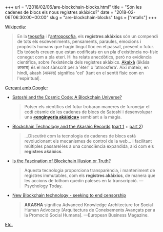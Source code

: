 +++
url = "/2018/02/06/are-blockchain-blocks.html"
title = "Són les cadenes de blocs els nous registres akàixics?"
date = "2018-02-06T06:30:00+00:00"
slug = "are-blockchain-blocks"
tags = ["retalls"]
+++

[Wikipedia](https://en.wikipedia.org/wiki/Akashic_records):

> En la [teosofia](https://en.wikipedia.org/wiki/Theosophy) i l'[antroposofia](https://en.wikipedia.org/wiki/Anthroposophy), els **registres akàixics** són un compendi de tots els esdeveniments, pensaments, paraules, emocions i propòsits humans que hagin tingut lloc en el passat, present o futur. Els teòsofs creuen que estan codificats en un pla d'existència no-físic conegut com a pla eteri. Hi ha relats anecdòtics, però no evidència científica, sobre l'existència dels registres akàixics. [Akaixà](https://en.wikipedia.org/wiki/Akasha) (ākāśa आकाश) és el mot sànscrit per a 'èter' o 'atmosfera'. Així mateix, en hindi, akash (आकाश) significa 'cel' [tant en el sentit físic com en l'espiritual].

[Cercant amb Google](https://www.google.es/search?q=akashic+records+blockchain):

  - [Satoshi and the Cosmic Code: A Blockchain Universe?](https://turingchurch.net/satoshi-and-the-cosmic-code-a-blockchain-universe-9a5c825e1a3d)
    > Potser els científics del futur trobaran maneres de furonejar el codi còsmic de les cadenes de blocs de Satoshi i desenvolupar una **[«enginyeria akàixica»](http://turingchurch.com/2016/09/25/the-prospect-of-akashic-engineering-preliminary-thoughts-on-a-fusion-of-east-and-west-science-and-religion/)** semblant a la màgia.
  - [Blockchain Technology and the Akashic Records](https://steemit.com/spiritual/@ochbiak/blockchain-technology-and-the-akashic-records) ([part 1](https://steemit.com/spiritual/@ochbiak/blockchain-technology-and-the-akashic-records) + [part 2](https://steemit.com/blockchain/@ochbiak/blockchain-technology-and-the-akashic-records-part-2))
    > …Discutiré com la tecnologia de cadenes de blocs està revolucionant els mecanismes de control de la web… i facilitant múltiples passarel·les a una consciència expandida, així com els **registres akàixics**.
  - [Is the Fascination of Blockchain Illusion or Truth?](https://www.psychologytoday.com/blog/jacobs-staff/201712/is-the-fascination-blockchain-illusion-or-truth)
    > Aquesta tecnologia proporciona transparència, i manteniment de registres immutables, com els **registres akàixics**, de manera que les accions de tothom quedin paleses en la transcripció. —Psychology Today.
  - [New Blockchain technology - seeking to end censorship](http://europeanbusinessmagazine.com/technology/new-blockchain-technology-seeking-to-end-censorship/)
    > **AKASHA** significa Advanced Knowledge Architecture for Social Human Advocacy [Arquitectura de Coneixements Avançats per a la Promoció Social Humana]. —European Business Magazine.

[Etc.](https://duckduckgo.com/?q=blockchain+akashic+records)

